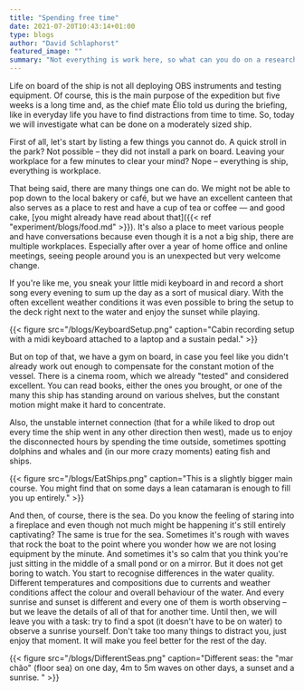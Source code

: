 ```yaml
---
title: "Spending free time"
date: 2021-07-20T10:43:14+01:00
type: blogs
author: "David Schlaphorst"
featured_image: ""
summary: "Not everything is work here, so what can you do on a research vessel?"
---
```


Life on board of the ship is not all deploying OBS instruments and testing equipment. Of course, this is the main purpose of the expedition but five weeks is a long time and, as the chief mate Élio told us during the briefing, like in everyday life you have to find distractions from time to time. So, today we will investigate what can be done on a moderately sized ship.

First of all, let's start by listing a few things you cannot do. A quick stroll in the park? Not possible – they did not install a park on board. Leaving your workplace for a few minutes to clear your mind? Nope – everything is ship, everything is workplace.

That being said, there are many things one can do. We might not be able to pop down to the local bakery or café, but we have an excellent canteen that also serves as a place to rest and have a cup of tea or coffee — and good cake, [you might already have read about that]({{< ref "experiment/blogs/food.md" >}}). It's also a place to meet various people and have conversations because even though it is a not a big ship, there are multiple workplaces. Especially after over a year of home office and online meetings, seeing people around you is an unexpected but very welcome change.

If you're like me, you sneak your little midi keyboard in and record a short song every evening to sum up the day as a sort of musical diary. With the often excellent weather conditions it was even possible to bring the setup to the deck right next to the water and enjoy the sunset while playing.

{{< figure src="/blogs/KeyboardSetup.png" caption="Cabin recording setup with a midi keyboard attached to a laptop and a sustain pedal." >}}

But on top of that, we have a gym on board, in case you feel like you didn't already work out enough to compensate for the constant motion of the vessel. There is a cinema room, which we already "tested" and considered excellent. You can read books, either the ones you brought, or one of the many this ship has standing around on various shelves, but the constant motion might make it hard to concentrate.

Also, the unstable internet connection (that for a while liked to drop out every time the ship went in any other direction then west), made us to enjoy the disconnected hours by spending the time outside, sometimes spotting dolphins and whales and (in our more crazy moments) eating fish and ships.

{{< figure src="/blogs/EatShips.png" caption="This is a slightly bigger main course. You might find that on some days a lean catamaran is enough to fill you up entirely." >}}

And then, of course, there is the sea. Do you know the feeling of staring into a fireplace and even though not much might be happening it's still entirely captivating? The same is true for the sea. Sometimes it's rough with waves that rock the boat to the point where you wonder how we are not losing equipment by the minute. And sometimes it's so calm that you think you're just sitting in the middle of a small pond or on a mirror. But it does not get boring to watch. You start to recognise differences in the water quality. Different temperatures and compositions due to currents and weather conditions affect the colour and overall behaviour of the water. And every sunrise and sunset is different and every one of them is worth observing – but we leave the details of all of that for another time. Until then, we will leave you with a task: try to find a spot (it doesn't have to be on water) to observe a sunrise yourself. Don't take too many things to distract you, just enjoy that moment. It will make you feel better for the rest of the day.

{{< figure src="/blogs/DifferentSeas.png" caption="Different seas: the \"mar chão\" (floor sea) on one day, 4m to 5m waves on other days, a sunset and a sunrise. " >}}
